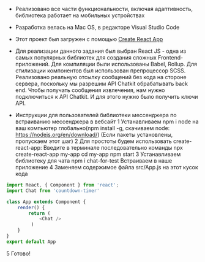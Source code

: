 * Реализовано все части функциональности, включая адаптивность, библиотека работает на мобильных устройствах

* Разработка велась на Mac OS, в редакторе Visual Studio Code

* Этот проект был загружен с помощью [Create React App](https://github.com/facebookincubator/create-react-app)

* Для реализации данного задания был выбран React JS - одна из самых популярных библиотек для создания сложных Frontend-приложений. Для компиляции были использованы Babel, Rollup.
Для стилизации компонентов был использован препроцессор SCSS.
Реализовано реальную отсылку сообщений без кода на стороне сервера, поскольку мы разрешим API Chatkit обрабатывать back end.
Чтобы получать сообщения извлечения, нам нужно подключиться к API Chatkit. И для этого нужно было получить ключи API.

* Инструкции для пользователей библиотеки мессенджера по встраиванию мессенджера в вебсайт
1 Устанавливаем npm i node на ваш компьютер глобально(npm install -g, скачиваем  node: https://nodejs.org/en/download/)
(Если пакеты установлены, пропускаем этот шаг)
2 Для простоты будем использовать create-react-app:
Введите в терминале последовательно команды
    npx create-react-app my-app
    cd my-app
    npm start
3 Устанавливаем библиотеку для чата
    npm i chat-for-test
Встраиваем в наше приложение 
4 Заменяем содержимое файла src/App.js на этот кусок кода
```js
import React, { Component } from 'react';
import Chat from 'countdown-timer'

class App extends Component {
    render() {
        return ( 
            <Chat />
         )
    }
}
export default App
```
5 Готово!
